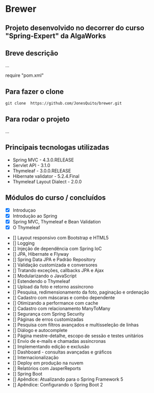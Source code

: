 # Brewer

## Projeto desenvolvido no decorrer do curso "Spring-Expert" da AlgaWorks

## Breve descrição
...

require "pom.xml"

## Para fazer o clone
`git clone  https://github.com/JonesQuito/brewer.git`

## Para rodar o projeto
...

## Principais tecnologas utilizadas
- Spring MVC          -   4.3.0.RELEASE
- Servlet API         -   3.1.0
- Thymeleaf           -   3.0.0.RELEASE
- Hibernate validator -   5.2.4.Final
- Thymeleaf Layout Dialect - 2.0.0

## Módulos do curso / concluídos
- [X] Introduçao
- [X] Introdução ao Spring
- [X] Spring MVC, Thymeleaf e Bean Validation
- [X] O Thymeleaf
- [] Layout responsivo com Bootstrap e HTML5
- [] Logging
- [] Injeção de dependência com Spring IoC
- [] JPA, Hibernate e Flyway
- [] Spring Data JPA e Padrão Repository
- []  Validação customizada e conversores
- [] Tratando exceções, callbacks JPA e Ajax
- []  Modularizando o JavaScript
- [] Estendendo o Thymeleaf
- [] Upload da foto e retorno assíncrono
- [] Pesquisa, redimensionamento da foto, paginação e ordenação
- [] Cadastro com máscaras e combo dependente
- [] Otimizando a performance com cache
- [] Cadastro com relacionamento ManyToMany
- [] Segurança com Spring Security
- [] Páginas de erros customizadas
- [] Pesquisa com filtros avançados e multisseleção de linhas
- [] Diálogo e autocomplete
- [] Página mestre-detalhe, escopo de sessão e testes unitários
- [] Envio de e-mails e chamadas assíncronas
- [] Implementando edição e exclusão
- [] Dashboard - consultas avançadas e gráficos
- [] Internacionalização
- [] Deploy em produção na nuvem
- [] Relatórios com JasperReports
- [] Spring Boot
- [] Apêndice: Atualizando para o Spring Framework 5
- [] Apêndice: Configurando o Spring Boot 2
